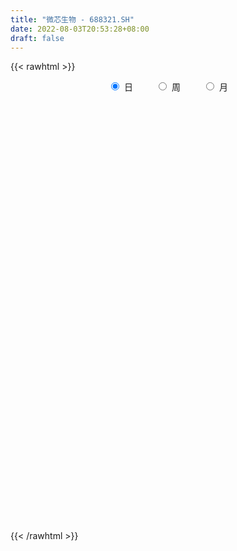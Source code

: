 ```yaml
---
title: "微芯生物 - 688321.SH"
date: 2022-08-03T20:53:28+08:00
draft: false
---
```

{{< rawhtml >}}
    <div style="text-align: center">
        <label style="padding: 1rem;"><input style="margin-right: .5rem" type="radio" name="period" value="D" checked onclick="period_change(this)">日</label>
        <label style="padding: 1rem;"><input style="margin-right: .5rem" type="radio" name="period" value="W" onclick="period_change(this)">周</label>
        <label style="padding: 1rem;"><input style="margin-right: .5rem" type="radio" name="period" value="M" onclick="period_change(this)">月</label>
    </div>
    <div id="chart" style="height: 700px;"></div> 
    <script type="text/javascript">
        const D_v = [48937.89,49703.24,31538.19,44124.85,18784.42,35126.91,24042.54,26499.92,12647.52,13153.28,19257.68,33576.4,24682.8,28883.65,29768.05,19431.91,17416.2,18212.04,17277.86,13416.88,68729.65,87896.8,53959.52,79795.42,95377.01,117783.67,38913.34,66215.72,44837.45,46936.05,44529.61,37737.52,35142.45,75189.32,47824.73,39263.77,34381.59,24329.96,30877.88,19678.57,25408.92,20746.71,46676.56,45336.86,27164.24,36650.03,58307.64,49378.04,38213.57,32304.53,50487.71,32519.54,29333.0,18103.39,27048.58,23025.45,37144.09,40769.42,51865.02,43739.43,30828.81,24966.93,19982.54,26697.05,17510.74,17939.61,27834.41,21286.23,21507.97,23720.52,30908.76,26227.57,27747.07,35239.26,17135.0,18938.33,22638.42,27376.9,31116.25,18102.84,18566.16,16928.57,25388.71,20671.92,14403.06,13965.92,25980.58,25229.7,14902.32,25367.09,10787.82,20049.4,23592.69,16490.25,16543.99,15036.89,12116.61,22779.39,94225.87,42655.96,29349.34,61965.21,27150.41,19718.81,15941.03,23032.55,26032.39,27982.43,22923.88,22233.47,32323.79,23765.07,20018.78,20082.15,17809.24,22101.4,30529.05,66858.25,31857.93,29778.25,26042.19,35697.83,23675.08,27210.37,33188.68,23419.16,18765.26,28681.83,20227.73,20967.39,25415.37,44202.69,24477.81,27625.74,29958.87,44482.11,27341.88,18786.48,24293.88,34011.27,20061.66,15575.26,17304.95,28699.39,26978.54,22146.75,29535.56,28415.89,25569.27,30535.02,19543.28,13906.34,18462.78,10831.0,60507.1,30326.5,37628.64,39814.21,19726.78,16895.96,20883.06,16683.98,28286.36,23548.49,19058.42,17871.05,24148.08,20948.25,23746.0,21576.68,32247.57,18053.08,34193.62,13327.11,19102.76,17552.9,16410.75,11848.3,20058.56,32094.65,28857.02,11877.27,10750.38,20720.96,22327.92,22849.95,25785.51,17880.08,22167.18,19173.48,26732.27,21472.97,16163.91,18676.4,27402.53,16171.85,36056.5,29245.68,16584.01,23091.34,19469.43,17755.19,20549.92,26167.07,26551.79,45334.26,52165.77,36645.05,17936.81,54563.62,34405.16,27782.51,47844.15,64368.44,150708.21,84060.13,63785.47,68997.16,64167.37,40760.97,41802.7,45341.3,38170.8,61561.77,56935.33,51200.87,61903.22,38515.7,75505.87,40600.65,79520.01,64587.42,61189.9,74965.46,53915.69,58767.09,64365.35,107371.14,42396.45,50797.71,27695.51,31298.76,24213.23,22266.54,38687.15,29095.01,31512.64,14501.56,28084.39,24990.95,29988.07,59223.51,33925.37,34251.3,23520.34,26464.45,29755.66,64753.93,38825.33,28200.21,23122.25,22857.6,20325.01,18655.27,21388.83,26853.54,24863.93,23861.36,15286.35,16907.23,28037.45,14523.69,15763.44,21580.03,39989.66,15586.72,25315.59,16177.87,19679.13,16541.66,17648.35,29866.92,20920.09,16794.01,14627.49,16121.24,23894.27,17910.77,14135.6,11681.6,20097.51,23367.2,14252.01,14503.21,21650.44,14092.09,17730.26,11727.23,25646.14,30543.07,21364.96,18067.33,14080.69,20198.19,24131.06,66816.55,40055.75,27323.27,17048.71,19910.11,16727.44,25532.14,15976.73,15260.36,16916.22,20716.01,15927.28,20087.99,12767.97,16847.91,15341.42,31908.64,17829.73,16851.65,26855.14,19990.47,13607.24,17787.78,14819.21,24127.66,19516.64,20471.19,28459.19,19621.07,24427.44,18618.45,18074.34,34096.54,19983.06,18683.81,15736.5,13951.53,18707.13,35427.92,29475.34,16308.6,29107.24,18675.51,21544.92,20302.86,15426.49,11804.44,27640.31,19066.56,16549.58,17747.88,18017.74,10748.01,23133.47,21990.01,22976.62,17963.31,18719.21,17293.79,15483.2,21438.67,15571.3,37526.67,21289.44,21376.59,24684.69,26217.26,28688.29,16665.13,22384.97,23351.61,29482.12,21004.11,13950.67,10407.21,8916.25,11186.17,12071.2,15960.35,13609.14,14846.03,10865.01,15768.11,10707.86,12632.37,16031.99,21814.03,17261.38,23264.54,16840.35,23117.58,26668.15,27498.79,38924.58,33073.92,46717.5,38503.07,67384.25,41552.4,41280.21,44567.84,64022.39,25780.43,21748.32,31304.57,20204.54,19724.7,27232.28,20644.94,12756.41,47530.31,25304.8,31407.78,27547.9,37376.89,23201.99,25466.85,22281.59,16850.53,15058.17,18690.62,26881.4,12326.68,13665.18,19726.32,18966.56,24345.63,27856.88,29439.17,19699.34,22030.2,31138.91,23324.85,22955.96,23262.5,38177.87,25984.24,15085.27,18107.77,22967.24,18259.66,15923.75,21927.57,25352.18,30556.18,16697.76,16475.81,12810.03,16558.79,33162.41,58384.46,50545.37,58111.79,30125.35,58402.29,31015.83,29703.93,25029.6,29767.02,24454.58,22172.5,42129.07,30212.39,22256.16,26309.66,30409.32,20609.81,23730.94,20592.4,25514.99,20072.47,30030.73,61870.6,34520.81,21786.52,28694.22,22017.53,20887.01,20463.93,14646.87,13293.19,15538.69,16547.71,21996.08,17959.38,12397.51,18108.09,12961.96,8863.27,13895.72,16360.75,13700.27,14458.33,27737.45,23152.8]
const D_histogram = [0.0,-0.4671452991,-0.6233469404,-0.77415715,-0.8091714948,-0.5911525309,-0.3994791481,-0.5921112774,-0.6893391119,-0.611611367,-0.3713841178,-0.0633881595,0.1562109352,0.4457447817,0.4017106136,0.338895525,0.2062025981,0.1517075724,-0.0331439185,-0.2114388277,-0.8065650036,-1.3784755243,-1.6984960788,-1.8336078936,-1.844751428,-1.6674679998,-1.4739398676,-1.3063716524,-1.1347160855,-0.8514008953,-0.5575978466,-0.2904972734,-0.0496439862,0.2783933803,0.4466868583,0.5203318893,0.5978914717,0.674390632,0.6483131828,0.6324987547,0.5714502843,0.4973495128,0.6233116141,0.7185884733,0.7758746823,0.8390392132,0.9797985362,0.9911021439,0.904374055,0.8442024459,0.8363676491,0.744331043,0.6313645526,0.5052952624,0.4600716211,0.4170647902,0.4252527517,0.4654065071,0.4349999217,0.3322520434,0.2047454042,0.110057564,0.0680943562,0.0025102558,-0.0597685944,-0.1255092657,-0.2401033982,-0.2543190313,-0.1813201552,-0.1253552709,-0.1133475032,-0.1515985119,-0.2164473367,-0.0981541197,-0.027401708,0.0360717858,0.0386047336,0.0997234074,0.1552024727,0.1407052113,0.1044854245,0.0939633589,0.1062673161,0.0681733199,0.0481956801,0.0220033122,-0.0112286661,-0.0573160944,-0.0904073331,-0.1612753058,-0.1764335649,-0.1178248844,-0.0202515688,0.0628518663,0.1036682404,0.1449600867,0.149593431,0.1829965796,-0.1429839136,-0.3302748711,-0.4219815798,-0.3261169965,-0.2529000785,-0.1709747776,-0.1685446376,-0.176754994,-0.2195192954,-0.2167433953,-0.1882661777,-0.1919686695,-0.2790268173,-0.3186808425,-0.3315614042,-0.2885775401,-0.259399566,-0.1753573494,-0.1005001971,0.0906256573,0.158053216,0.1568177129,0.2105320828,0.1569079971,0.0997246421,0.045633466,0.0913002678,0.1547717583,0.1848795414,0.2495118189,0.2877923739,0.3119989259,0.3075351634,0.3854663751,0.3849947006,0.4028137612,0.4110996026,0.2410075311,0.2036041983,0.1640722628,0.0623632254,-0.114609079,-0.2309373409,-0.2566819013,-0.2294593398,-0.0697483476,0.0875711093,0.2062271115,0.3041702585,0.2926822993,0.2776341956,0.1801004677,0.1255516485,0.1228545012,0.0746608061,0.0730591191,0.2626747128,0.3688735973,0.4278678254,0.3632244112,0.2478988829,0.2032901796,0.1078776855,0.0708938347,0.1214486999,0.1448102576,0.1214931014,0.0564623388,0.0751421255,0.0806837327,0.0775161889,0.100149946,0.1700877063,0.209461238,0.1065208885,0.0631242195,0.0055725906,-0.0444451331,-0.0653194342,-0.0858293601,-0.0761221674,-0.1531099847,-0.2589919283,-0.3085584489,-0.3188877507,-0.2854866892,-0.22769107,-0.1507344363,-0.140125356,-0.1075207446,-0.0447249406,-0.0478824143,-0.0321148671,-0.0722473949,-0.0896271595,-0.0846106355,-0.1077463395,-0.0998438558,-0.0197052734,0.047946574,0.0671020314,0.1134160417,0.1204593144,0.1303244503,0.1111497911,0.1332376359,0.135692274,0.1687992636,0.1673059949,0.0697944198,0.0242667481,0.0902341035,0.1203123401,0.1068997062,0.1368867338,0.1526249148,0.3426923588,0.4449337143,0.4289559036,0.4657376668,0.3692252182,0.2278458815,0.14309443,0.0117990638,-0.0435340966,0.0085419815,0.0951964044,0.1362230135,0.097688406,0.0621378964,0.1412224883,0.1287845384,0.2424972195,0.3209131134,0.4093777932,0.4781486855,0.4277727499,0.4058537853,0.2947814292,-0.0386893313,-0.2138262898,-0.4198150503,-0.497454384,-0.4843375892,-0.477099799,-0.4498645061,-0.3773123676,-0.3775790423,-0.400914574,-0.376583562,-0.2774827041,-0.2279775829,-0.221844468,-0.3524783478,-0.4348247425,-0.4343726183,-0.40849926,-0.4034937047,-0.3617708386,-0.1688470487,-0.0880785773,-0.0548367359,-0.0791665157,-0.0500568527,-0.0022659784,0.005594204,0.016719757,0.0567122489,0.0404582875,0.0152370513,-0.0041064622,-0.0276770277,-0.0940798192,-0.1230068687,-0.1368589141,-0.1255460999,-0.2161918323,-0.2653049301,-0.3292410919,-0.3217848201,-0.2558369022,-0.1899249101,-0.1104651813,0.0284555594,0.1149732134,0.1536373561,0.159930836,0.1675767647,0.2218745231,0.244624772,0.2050081933,0.1770504077,0.1734166035,0.1995019007,0.2111217601,0.2138609952,0.2065739394,0.1622812959,0.1024898783,0.0314176626,0.0622281224,0.1270599315,0.1552824632,0.1631928536,0.1326964733,0.1438795421,0.1030529434,0.2204332969,0.1846210132,0.0989194674,0.0187624664,-0.0639709486,-0.1266056156,-0.2343357616,-0.2786337196,-0.2885126728,-0.2788338938,-0.2848483381,-0.2422985792,-0.2405492533,-0.2217966324,-0.2279639147,-0.2087025063,-0.1268118557,-0.0530662341,0.000342143,0.0573482931,0.1102995096,0.1149241523,0.1104522736,0.1232359108,0.0980207042,0.0571069153,0.0466587676,0.0761689105,0.0556132475,0.0020754088,-0.0310426087,-0.0246661353,0.0329900924,0.0673593665,0.0628414271,0.0314906387,0.0097821159,0.0092727655,-0.0245306824,-0.074821576,-0.0943490176,-0.1444099534,-0.1583247909,-0.1855079063,-0.1840598123,-0.1477300403,-0.1147174039,-0.0941874695,-0.0638358692,-0.0147339392,0.0308163788,0.0538136097,0.0658140339,0.0969462061,0.1043934655,0.0880708526,0.0913280332,0.1000967807,0.0822761333,0.0651290246,0.0670234604,0.0595408688,0.0962152601,0.1137522018,0.0823776894,0.0198888436,0.0030317082,0.0079942942,-0.0042777874,-0.1268928842,-0.2723849931,-0.4482189249,-0.5243414083,-0.525761198,-0.4612170967,-0.3691475874,-0.2848705885,-0.2443461611,-0.2213252615,-0.1812596339,-0.1117762275,-0.0776579562,-0.0105196835,0.0629703608,0.0745424469,0.1211956977,0.1156394894,0.1284412346,0.1792271526,0.1805506074,0.1931488942,0.1676791908,0.1186640211,-0.0168384837,-0.168137276,-0.290389845,-0.3261013078,-0.246881103,-0.209618676,-0.290113072,-0.3036026637,-0.1613767352,-0.0607418075,0.0195366831,0.0866323541,0.1449414536,0.1522366321,0.1727765877,0.1293099749,0.1051450506,0.203871551,0.2437959105,0.2984606804,0.3371205785,0.3291305895,0.2896555183,0.2401516688,0.2585236548,0.2132256133,0.1847922369,0.1067336942,0.1290550764,0.1222073019,0.0792883557,-0.0301188522,-0.1134925269,-0.2531390024,-0.3678282409,-0.358554127,-0.365063098,-0.276906722,-0.2418961453,-0.2319076586,-0.1865434505,-0.1375519146,-0.0559945401,0.0252341291,0.0719468154,0.0861165186,0.0846934238,0.096352992,0.0930455156,0.1186088978,0.1466176805,0.0869265553,0.0524171842,0.0494207039,0.0394169147,0.0318374225,0.0892816855,0.1880958241,0.3085074438,0.4099135536,0.4382740355,0.4879265679,0.4495685684,0.4470163104,0.4200726327,0.3687232376,0.3147772398,0.2696105354,0.2840302227,0.268662046,0.2348167034,0.1663785528,0.1681732837,0.1713915822,0.1564356782,0.1292396476,0.0872065439,0.0538329498,0.0460208936,0.1138853716,0.0913482052,0.071196348,0.0100376678,-0.0296059454,-0.063829496,-0.143770452,-0.2089190981,-0.2200615376,-0.251151454,-0.2472313115,-0.2025024299,-0.1391840524,-0.1061449391,-0.1063378541,-0.1156203025,-0.1151717085,-0.0822196599,-0.041284084,-0.0446214748,-0.0486282319,-0.1210185605,-0.1441313646]
const D_fast = [0.0,-0.5839316239,-0.8959700002,-1.2403194974,-1.4776267159,-1.4073958847,-1.3155922889,-1.6562522376,-1.92581485,-2.0009899469,-1.8536087271,-1.5614598087,-1.3028079803,-0.9018379383,-0.845444453,-0.8235356603,-0.9046779377,-0.9212460703,-1.1143835409,-1.3455381569,-2.1423055837,-3.0588349855,-3.8034795597,-4.3969933479,-4.8693247393,-5.108908311,-5.2838651457,-5.4428898436,-5.5549132981,-5.4844483318,-5.3300447447,-5.1355684899,-4.9071261992,-4.5094904877,-4.2295252951,-4.0257972918,-3.7987648414,-3.5536680232,-3.4176671767,-3.275356916,-3.1935428153,-3.1433062086,-2.8615162039,-2.5865922263,-2.3353373467,-2.0624130126,-1.6767040555,-1.4176249119,-1.2782594869,-1.1273804846,-0.9261233691,-0.8320772145,-0.7872025667,-0.7869480413,-0.7171537774,-0.6558944108,-0.5413932613,-0.3848878791,-0.3065444841,-0.3262293515,-0.4025496396,-0.4697230888,-0.4946627076,-0.5596192441,-0.6368402429,-0.7339582306,-0.9085782127,-0.9863736036,-0.9587047662,-0.9340786998,-0.9504078078,-1.0265584445,-1.1455191035,-1.0517644163,-0.9878624316,-0.9153709914,-0.9031868603,-0.8171373346,-0.7228576512,-0.7021786097,-0.7122770404,-0.6993082662,-0.66043748,-0.6814881463,-0.6894168661,-0.7101084059,-0.7461475507,-0.8065640026,-0.8622570746,-0.9734438737,-1.0327105241,-1.0035580646,-0.9110476413,-0.8122312396,-0.7454978054,-0.6679659375,-0.6259342354,-0.5467819419,-0.9085084135,-1.1783680888,-1.3755701924,-1.3612348582,-1.3512429599,-1.3120613533,-1.3517673727,-1.4041664776,-1.5018106028,-1.5532205516,-1.5718098784,-1.6235045375,-1.7803193897,-1.8996436256,-1.9954145383,-2.0245750592,-2.0602469766,-2.0200440974,-1.9703119943,-1.7565297255,-1.6495888629,-1.6116199378,-1.5052725471,-1.5196696336,-1.5519218281,-1.5946046377,-1.526112769,-1.4239483389,-1.3476206704,-1.2206104382,-1.1103817897,-1.0081755062,-0.9357554778,-0.7614576723,-0.6656806718,-0.5471581708,-0.4360974288,-0.5459376175,-0.5324399007,-0.5309537705,-0.6170720015,-0.8226965757,-0.9967591729,-1.0866742085,-1.116816482,-0.9745425767,-0.7953303424,-0.6251175624,-0.4511318508,-0.3894492351,-0.33508879,-0.3875974009,-0.410758308,-0.38274183,-0.4122703236,-0.3956072308,-0.1403229588,0.058094325,0.2240555094,0.250218198,0.1968673905,0.203081232,0.1346381593,0.1153777672,0.1962948074,0.2558589294,0.2629150486,0.2119998708,0.2494651887,0.2751777292,0.2913892326,0.3390604762,0.4515201631,0.5432590042,0.4669488768,0.4393332628,0.3831747815,0.3220457745,0.2848416149,0.2428743489,0.2335509998,0.1182856864,-0.0523442394,-0.1790503722,-0.2691016116,-0.3070722224,-0.3061993708,-0.2669263461,-0.2913486048,-0.2856241796,-0.2340096107,-0.249137688,-0.2413988575,-0.2995932341,-0.3393797886,-0.3555159234,-0.4055882123,-0.4226466926,-0.3474344285,-0.2677959376,-0.2318649724,-0.1571969516,-0.1200388504,-0.0775926018,-0.0689798134,-0.0135825596,0.0227951471,0.0981019526,0.1384351826,0.0583722125,0.0189112278,0.107437109,0.1675934307,0.1809057233,0.2451144344,0.2990088442,0.5747493778,0.7882241619,0.8794853271,1.0327015069,1.0284953629,0.9440774966,0.8950996526,0.7667540524,0.7005373678,0.7547489412,0.8652024653,0.9402848278,0.9261723217,0.9061562863,1.0205465002,1.040304685,1.2146416709,1.3732858431,1.5640949713,1.752403035,1.8089702868,1.8885147685,1.8511377697,1.5079946764,1.2794011454,0.9684586223,0.7664556926,0.6584880902,0.5464509306,0.4612200969,0.4394441435,0.3447827083,0.221218533,0.1514036546,0.1811338364,0.1736445619,0.1243165598,-0.0944369069,-0.2854894873,-0.3936305177,-0.4698819743,-0.5657498452,-0.6144696888,-0.463757661,-0.405008834,-0.3854761765,-0.4295975853,-0.4130021354,-0.3657777557,-0.3565190223,-0.34121353,-0.2870429759,-0.2931823654,-0.3145943388,-0.3349644679,-0.3654542902,-0.4553770366,-0.5150558033,-0.5631225772,-0.583196288,-0.7278899784,-0.8433293087,-0.9895757435,-1.0625656768,-1.0605769843,-1.0421462198,-0.9903027864,-0.8442681558,-0.7290071984,-0.6519337167,-0.6056575277,-0.5561174079,-0.4463510187,-0.3624445768,-0.3508091072,-0.3345042908,-0.2947839442,-0.2188231718,-0.1544228724,-0.0982183885,-0.0538619594,-0.057584279,-0.091753227,-0.154971027,-0.1086035367,-0.0120067447,0.0550364028,0.1037450067,0.1064227447,0.153575699,0.1385123361,0.3110010138,0.3213439834,0.2603723045,0.1849059201,0.086179768,-0.008106303,-0.1744203893,-0.2883767773,-0.3703838986,-0.4304135931,-0.5076401219,-0.5256650078,-0.5840529952,-0.6207495324,-0.6839077934,-0.7168220116,-0.6666343249,-0.6061552618,-0.552661349,-0.4813181255,-0.4007920317,-0.367436351,-0.3442951612,-0.3007025463,-0.3014125768,-0.3280496369,-0.3268330927,-0.2782807222,-0.2849330733,-0.3379520598,-0.3788307295,-0.37862079,-0.3127170392,-0.2615079234,-0.250315506,-0.2737936347,-0.2930566286,-0.2912477876,-0.3311839061,-0.4001801937,-0.4432948897,-0.5294583138,-0.5829543491,-0.6565144411,-0.7010813002,-0.7016840382,-0.6973507527,-0.7003676857,-0.6859750528,-0.6405566076,-0.5873021949,-0.5508515616,-0.5223976288,-0.4670289051,-0.4334832794,-0.4277881791,-0.4016989902,-0.3679060475,-0.3651576616,-0.3660225141,-0.3473722132,-0.3399695876,-0.2792413813,-0.2332663892,-0.2440464792,-0.3015631141,-0.3176623224,-0.3107011629,-0.3240426914,-0.4783810092,-0.6919693663,-0.9798580294,-1.1870658649,-1.319925954,-1.3706861269,-1.3709035145,-1.3578441628,-1.3784062756,-1.4107166914,-1.4159659722,-1.3744266228,-1.3597228404,-1.2952144886,-1.2059818541,-1.1757741563,-1.0988219811,-1.075468317,-1.0305562631,-0.934963557,-0.8885024503,-0.82761694,-0.8111668457,-0.8305160101,-0.9702281359,-1.1635612471,-1.3584112774,-1.4756480671,-1.4581481381,-1.4732903801,-1.6263130441,-1.7157033017,-1.613821557,-1.5283720812,-1.4432094198,-1.3544556603,-1.2599111973,-1.2145568608,-1.1508227584,-1.1619618774,-1.159840539,-1.0101461509,-0.9092728138,-0.7799928738,-0.657052831,-0.5827601726,-0.5498213643,-0.5392872966,-0.4562843969,-0.448276035,-0.4305113522,-0.4818864714,-0.4273013201,-0.4035972691,-0.4266941264,-0.5436310473,-0.6553778538,-0.8583090799,-1.0649553786,-1.1453197964,-1.243094542,-1.2241648465,-1.2496283061,-1.297616734,-1.2988883885,-1.2842848313,-1.2167260919,-1.1291888904,-1.0644895002,-1.0287906674,-1.0090404062,-0.9732925901,-0.9533386875,-0.8981230808,-0.8334598781,-0.8714193645,-0.8928244394,-0.8834657439,-0.8836153044,-0.8832354409,-0.8034707565,-0.6576326619,-0.4600941813,-0.256209683,-0.1182806923,0.0533534821,0.1273876247,0.2365894443,0.3146639248,0.3554953391,0.3802436513,0.4024795807,0.4879068237,0.5397041585,0.5645629917,0.5377194793,0.5815575311,0.6276237252,0.6517767408,0.656890622,0.6366591544,0.6167437976,0.6204369649,0.7167727858,0.7170726707,0.7147199005,0.6560706372,0.6090255377,0.5588446131,0.4429610441,0.3255826235,0.2594247996,0.1655470197,0.1076593343,0.1017626084,0.1302849728,0.1367878513,0.1100104729,0.0718229488,0.0434786156,0.0558757493,0.0864903042,0.0719975447,0.0558337296,-0.0468112391,-0.1059568843]
const D_slow = [0.0,-0.1167863248,-0.2726230599,-0.4661623474,-0.6684552211,-0.8162433538,-0.9161131408,-1.0641409602,-1.2364757381,-1.3893785799,-1.4822246093,-1.4980716492,-1.4590189154,-1.34758272,-1.2471550666,-1.1624311853,-1.1108805358,-1.0729536427,-1.0812396223,-1.1340993293,-1.3357405802,-1.6803594612,-2.1049834809,-2.5633854543,-3.0245733113,-3.4414403113,-3.8099252782,-4.1365181912,-4.4201972126,-4.6330474365,-4.7724468981,-4.8450712165,-4.857482213,-4.7878838679,-4.6762121534,-4.546129181,-4.3966563131,-4.2280586551,-4.0659803594,-3.9078556708,-3.7649930997,-3.6406557215,-3.484827818,-3.3051806996,-3.111212029,-2.9014522257,-2.6565025917,-2.4087270557,-2.182633542,-1.9715829305,-1.7624910182,-1.5764082575,-1.4185671193,-1.2922433037,-1.1772253985,-1.0729592009,-0.966646013,-0.8502943862,-0.7415444058,-0.6584813949,-0.6072950439,-0.5797806529,-0.5627570638,-0.5621294999,-0.5770716485,-0.6084489649,-0.6684748145,-0.7320545723,-0.7773846111,-0.8087234288,-0.8370603046,-0.8749599326,-0.9290717668,-0.9536102967,-0.9604607237,-0.9514427772,-0.9417915938,-0.916860742,-0.8780601238,-0.842883821,-0.8167624649,-0.7932716251,-0.7667047961,-0.7496614661,-0.7376125461,-0.7321117181,-0.7349188846,-0.7492479082,-0.7718497415,-0.8121685679,-0.8562769592,-0.8857331803,-0.8907960725,-0.8750831059,-0.8491660458,-0.8129260241,-0.7755276664,-0.7297785215,-0.7655244999,-0.8480932177,-0.9535886126,-1.0351178617,-1.0983428814,-1.1410865758,-1.1832227351,-1.2274114836,-1.2822913075,-1.3364771563,-1.3835437007,-1.4315358681,-1.5012925724,-1.580962783,-1.6638531341,-1.7359975191,-1.8008474106,-1.844686748,-1.8698117972,-1.8471553829,-1.8076420789,-1.7684376507,-1.71580463,-1.6765776307,-1.6516464702,-1.6402381037,-1.6174130367,-1.5787200972,-1.5325002118,-1.4701222571,-1.3981741636,-1.3201744321,-1.2432906413,-1.1469240475,-1.0506753723,-0.949971932,-0.8471970314,-0.7869451486,-0.736044099,-0.6950260333,-0.6794352269,-0.7080874967,-0.7658218319,-0.8299923073,-0.8873571422,-0.9047942291,-0.8829014518,-0.8313446739,-0.7553021093,-0.6821315344,-0.6127229856,-0.5676978686,-0.5363099565,-0.5055963312,-0.4869311297,-0.4686663499,-0.4029976717,-0.3107792724,-0.203812316,-0.1130062132,-0.0510314925,-0.0002089476,0.0267604738,0.0444839325,0.0748461075,0.1110486719,0.1414219472,0.1555375319,0.1743230633,0.1944939965,0.2138730437,0.2389105302,0.2814324568,0.3337977663,0.3604279884,0.3762090433,0.3776021909,0.3664909076,0.3501610491,0.3287037091,0.3096731672,0.271395671,0.206647689,0.1295080767,0.0497861391,-0.0215855332,-0.0785083007,-0.1161919098,-0.1512232488,-0.178103435,-0.1892846701,-0.2012552737,-0.2092839904,-0.2273458392,-0.2497526291,-0.2709052879,-0.2978418728,-0.3228028368,-0.3277291551,-0.3157425116,-0.2989670038,-0.2706129933,-0.2404981648,-0.2079170522,-0.1801296044,-0.1468201954,-0.1128971269,-0.070697311,-0.0288708123,-0.0114222073,-0.0053555203,0.0172030056,0.0472810906,0.0740060171,0.1082277006,0.1463839293,0.232057019,0.3432904476,0.4505294235,0.5669638402,0.6592701447,0.7162316151,0.7520052226,0.7549549886,0.7440714644,0.7462069598,0.7700060609,0.8040618142,0.8284839157,0.8440183898,0.8793240119,0.9115201465,0.9721444514,1.0523727297,1.1547171781,1.2742543494,1.3811975369,1.4826609832,1.5563563405,1.5466840077,1.4932274352,1.3882736726,1.2639100766,1.1428256793,1.0235507296,0.911084603,0.8167565111,0.7223617506,0.6221331071,0.5279872166,0.4586165405,0.4016221448,0.3461610278,0.2580414409,0.1493352552,0.0407421007,-0.0613827143,-0.1622561405,-0.2526988502,-0.2949106123,-0.3169302567,-0.3306394406,-0.3504310696,-0.3629452827,-0.3635117773,-0.3621132263,-0.357933287,-0.3437552248,-0.3336406529,-0.3298313901,-0.3308580057,-0.3377772626,-0.3612972174,-0.3920489346,-0.4262636631,-0.4576501881,-0.5116981461,-0.5780243786,-0.6603346516,-0.7407808566,-0.8047400822,-0.8522213097,-0.879837605,-0.8727237152,-0.8439804118,-0.8055710728,-0.7655883638,-0.7236941726,-0.6682255418,-0.6070693488,-0.5558173005,-0.5115546986,-0.4682005477,-0.4183250725,-0.3655446325,-0.3120793837,-0.2604358988,-0.2198655749,-0.1942431053,-0.1863886896,-0.1708316591,-0.1390666762,-0.1002460604,-0.059447847,-0.0262737286,0.0096961569,0.0354593927,0.090567717,0.1367229702,0.1614528371,0.1661434537,0.1501507165,0.1184993126,0.0599153722,-0.0097430577,-0.0818712259,-0.1515796993,-0.2227917838,-0.2833664286,-0.3435037419,-0.3989529,-0.4559438787,-0.5081195053,-0.5398224692,-0.5530890277,-0.553003492,-0.5386664187,-0.5110915413,-0.4823605032,-0.4547474348,-0.4239384571,-0.3994332811,-0.3851565522,-0.3734918603,-0.3544496327,-0.3405463208,-0.3400274686,-0.3477881208,-0.3539546546,-0.3457071315,-0.3288672899,-0.3131569331,-0.3052842735,-0.3028387445,-0.3005205531,-0.3066532237,-0.3253586177,-0.3489458721,-0.3850483605,-0.4246295582,-0.4710065348,-0.5170214878,-0.5539539979,-0.5826333489,-0.6061802162,-0.6221391836,-0.6258226684,-0.6181185737,-0.6046651713,-0.5882116628,-0.5639751112,-0.5378767449,-0.5158590317,-0.4930270234,-0.4680028282,-0.4474337949,-0.4311515387,-0.4143956736,-0.3995104564,-0.3754566414,-0.347018591,-0.3264241686,-0.3214519577,-0.3206940307,-0.3186954571,-0.319764904,-0.351488125,-0.4195843733,-0.5316391045,-0.6627244566,-0.7941647561,-0.9094690302,-1.0017559271,-1.0729735742,-1.1340601145,-1.1893914299,-1.2347063384,-1.2626503952,-1.2820648843,-1.2846948051,-1.2689522149,-1.2503166032,-1.2200176788,-1.1911078064,-1.1589974978,-1.1141907096,-1.0690530578,-1.0207658342,-0.9788460365,-0.9491800312,-0.9533896522,-0.9954239712,-1.0680214324,-1.1495467593,-1.2112670351,-1.2636717041,-1.3361999721,-1.412100638,-1.4524448218,-1.4676302737,-1.4627461029,-1.4410880144,-1.404852651,-1.3667934929,-1.323599346,-1.2912718523,-1.2649855896,-1.2140177019,-1.1530687243,-1.0784535542,-0.9941734095,-0.9118907622,-0.8394768826,-0.7794389654,-0.7148080517,-0.6615016483,-0.6153035891,-0.5886201656,-0.5563563965,-0.525804571,-0.5059824821,-0.5135121951,-0.5418853269,-0.6051700775,-0.6971271377,-0.7867656695,-0.878031444,-0.9472581245,-1.0077321608,-1.0657090754,-1.1123449381,-1.1467329167,-1.1607315518,-1.1544230195,-1.1364363156,-1.114907186,-1.09373383,-1.069645582,-1.0463842031,-1.0167319787,-0.9800775586,-0.9583459197,-0.9452416237,-0.9328864477,-0.923032219,-0.9150728634,-0.892752442,-0.845728486,-0.7686016251,-0.6661232367,-0.5565547278,-0.4345730858,-0.3221809437,-0.2104268661,-0.1054087079,-0.0132278985,0.0654664114,0.1328690453,0.203876601,0.2710421125,0.3297462883,0.3713409265,0.4133842474,0.456232143,0.4953410625,0.5276509744,0.5494526104,0.5629108479,0.5744160713,0.6028874142,0.6257244655,0.6435235525,0.6460329694,0.6386314831,0.6226741091,0.5867314961,0.5345017216,0.4794863372,0.4166984737,0.3548906458,0.3042650383,0.2694690252,0.2429327904,0.2163483269,0.1874432513,0.1586503242,0.1380954092,0.1277743882,0.1166190195,0.1044619615,0.0742073214,0.0381744802]
const D_data = [['2020-07-15', 75.14, 70.07, 70.0, 76.04],['2020-07-16', 70.8, 62.75, 62.6, 70.8],['2020-07-17', 63.0, 64.49, 62.55, 65.22],['2020-07-20', 64.53, 63.11, 58.99, 65.0],['2020-07-21', 62.03, 63.34, 62.03, 64.29],['2020-07-22', 63.36, 66.34, 62.93, 67.54],['2020-07-23', 65.75, 66.6, 65.0, 67.84],['2020-07-24', 65.4, 61.24, 61.0, 66.47],['2020-07-27', 60.82, 60.97, 60.63, 62.39],['2020-07-28', 61.79, 62.4, 60.69, 62.71],['2020-07-29', 62.5, 64.7, 61.58, 64.9],['2020-07-30', 64.7, 66.65, 63.64, 68.84],['2020-07-31', 66.0, 66.8, 64.34, 67.44],['2020-08-03', 67.35, 69.1, 66.48, 69.6],['2020-08-04', 68.6, 65.74, 65.7, 69.54],['2020-08-05', 65.75, 65.34, 64.0, 66.89],['2020-08-06', 65.4, 63.99, 63.8, 65.87],['2020-08-07', 63.51, 64.45, 63.26, 65.35],['2020-08-10', 64.02, 62.06, 61.58, 64.2],['2020-08-11', 61.66, 60.9, 60.62, 62.96],['2020-08-12', 59.0, 52.99, 52.37, 59.21],['2020-08-13', 52.79, 49.02, 48.86, 52.79],['2020-08-14', 47.96, 48.25, 47.8, 49.4],['2020-08-17', 48.56, 47.58, 46.89, 48.76],['2020-08-18', 47.66, 46.86, 46.2, 47.74],['2020-08-19', 46.37, 47.8, 46.31, 48.63],['2020-08-20', 47.07, 47.23, 46.52, 47.58],['2020-08-21', 47.5, 46.2, 46.2, 47.83],['2020-08-24', 46.38, 45.58, 44.53, 46.5],['2020-08-25', 45.89, 46.77, 45.71, 46.98],['2020-08-26', 46.9, 47.23, 45.98, 47.3],['2020-08-27', 47.23, 47.39, 46.51, 47.65],['2020-08-28', 47.36, 47.61, 46.6, 47.67],['2020-08-31', 47.93, 49.65, 47.53, 50.72],['2020-09-01', 49.73, 48.61, 48.56, 49.74],['2020-09-02', 48.81, 47.81, 47.62, 48.97],['2020-09-03', 47.8, 48.08, 47.65, 49.16],['2020-09-04', 47.52, 48.38, 47.28, 48.45],['2020-09-07', 48.38, 47.17, 46.91, 48.88],['2020-09-08', 47.25, 47.13, 46.51, 47.4],['2020-09-09', 46.87, 46.29, 45.6, 46.97],['2020-09-10', 46.6, 45.66, 45.62, 47.2],['2020-09-11', 46.0, 48.25, 45.89, 48.33],['2020-09-14', 49.16, 48.52, 48.01, 49.45],['2020-09-15', 48.98, 48.6, 48.0, 49.02],['2020-09-16', 48.59, 49.22, 48.27, 49.75],['2020-09-17', 49.0, 51.08, 48.8, 51.6],['2020-09-18', 51.02, 50.3, 49.56, 51.02],['2020-09-21', 50.4, 49.3, 48.91, 50.6],['2020-09-22', 48.9, 49.64, 48.82, 50.45],['2020-09-23', 49.7, 50.52, 49.25, 51.16],['2020-09-24', 50.18, 49.59, 49.52, 50.7],['2020-09-25', 49.68, 49.11, 48.8, 50.39],['2020-09-28', 49.28, 48.56, 48.21, 49.59],['2020-09-29', 48.65, 49.32, 48.28, 50.0],['2020-09-30', 49.74, 49.3, 49.03, 49.99],['2020-10-09', 49.8, 50.04, 49.51, 50.5],['2020-10-12', 50.65, 50.8, 50.0, 50.96],['2020-10-13', 50.88, 50.19, 50.06, 51.36],['2020-10-14', 50.39, 49.13, 48.89, 50.47],['2020-10-15', 48.9, 48.32, 48.31, 49.21],['2020-10-16', 48.32, 48.17, 47.53, 48.82],['2020-10-19', 48.05, 48.45, 48.05, 48.89],['2020-10-20', 48.3, 47.81, 46.83, 48.43],['2020-10-21', 47.98, 47.4, 47.39, 48.26],['2020-10-22', 47.39, 46.85, 46.39, 47.39],['2020-10-23', 46.8, 45.51, 45.31, 47.21],['2020-10-26', 45.28, 46.12, 44.55, 46.28],['2020-10-27', 45.95, 47.09, 45.75, 47.3],['2020-10-28', 47.9, 46.99, 46.29, 47.92],['2020-10-29', 46.34, 46.41, 46.1, 47.4],['2020-10-30', 46.54, 45.48, 45.4, 47.16],['2020-11-02', 45.26, 44.59, 44.2, 45.89],['2020-11-03', 44.6, 46.77, 44.6, 47.09],['2020-11-04', 46.91, 46.5, 46.03, 47.49],['2020-11-05', 47.0, 46.64, 46.37, 47.2],['2020-11-06', 46.88, 45.95, 45.58, 46.88],['2020-11-09', 45.95, 46.78, 45.88, 47.08],['2020-11-10', 46.98, 47.0, 46.75, 47.77],['2020-11-11', 47.1, 46.23, 46.12, 47.1],['2020-11-12', 46.49, 45.8, 45.64, 46.5],['2020-11-13', 45.4, 45.96, 45.28, 46.2],['2020-11-16', 47.2, 46.22, 45.97, 47.28],['2020-11-17', 46.7, 45.48, 45.23, 46.7],['2020-11-18', 45.28, 45.49, 45.26, 45.75],['2020-11-19', 45.49, 45.21, 45.0, 45.64],['2020-11-20', 45.2, 44.86, 44.36, 45.48],['2020-11-23', 44.84, 44.35, 43.99, 45.04],['2020-11-24', 44.39, 44.13, 44.01, 44.5],['2020-11-25', 44.26, 43.16, 43.13, 44.26],['2020-11-26', 43.16, 43.37, 43.08, 43.48],['2020-11-27', 43.5, 44.17, 43.21, 44.29],['2020-11-30', 44.35, 44.9, 44.2, 45.25],['2020-12-01', 44.9, 45.1, 44.8, 45.32],['2020-12-02', 45.26, 44.85, 44.48, 45.26],['2020-12-03', 44.81, 45.06, 44.62, 45.34],['2020-12-04', 44.89, 44.73, 44.66, 45.07],['2020-12-07', 44.72, 45.22, 44.01, 45.38],['2020-12-08', 44.5, 39.83, 39.81, 44.5],['2020-12-09', 39.56, 39.87, 38.71, 40.46],['2020-12-10', 39.8, 39.88, 39.07, 40.33],['2020-12-11', 39.7, 41.8, 39.7, 42.16],['2020-12-14', 41.95, 41.59, 40.9, 42.0],['2020-12-15', 41.77, 41.79, 41.13, 41.99],['2020-12-16', 41.67, 40.72, 40.41, 41.94],['2020-12-17', 40.83, 40.26, 39.7, 41.4],['2020-12-18', 40.16, 39.35, 39.18, 40.16],['2020-12-21', 40.0, 39.45, 39.02, 40.13],['2020-12-22', 39.4, 39.5, 39.1, 40.35],['2020-12-23', 39.6, 38.81, 38.52, 39.66],['2020-12-24', 38.9, 37.12, 36.63, 38.9],['2020-12-25', 36.9, 36.91, 36.55, 37.34],['2020-12-28', 37.01, 36.61, 36.3, 37.16],['2020-12-29', 36.3, 36.9, 36.3, 37.39],['2020-12-30', 36.76, 36.45, 36.36, 37.15],['2020-12-31', 36.6, 37.01, 36.4, 37.2],['2021-01-04', 37.1, 36.95, 36.1, 37.1],['2021-01-05', 37.32, 38.86, 37.02, 40.14],['2021-01-06', 39.18, 37.85, 37.7, 39.18],['2021-01-07', 38.0, 37.04, 36.5, 38.35],['2021-01-08', 36.71, 37.77, 36.71, 38.22],['2021-01-11', 38.2, 36.33, 36.0, 38.28],['2021-01-12', 36.0, 35.85, 35.68, 36.65],['2021-01-13', 36.11, 35.41, 34.9, 36.14],['2021-01-14', 35.31, 36.46, 35.31, 36.94],['2021-01-15', 36.97, 36.85, 36.3, 37.33],['2021-01-18', 36.5, 36.6, 36.32, 37.0],['2021-01-19', 36.78, 37.25, 36.47, 37.8],['2021-01-20', 37.28, 37.21, 36.61, 37.78],['2021-01-21', 37.55, 37.25, 36.66, 37.55],['2021-01-22', 37.11, 37.01, 36.21, 37.45],['2021-01-25', 37.2, 38.35, 36.46, 38.69],['2021-01-26', 38.46, 37.73, 37.5, 38.46],['2021-01-27', 37.73, 38.18, 37.26, 38.68],['2021-01-28', 38.19, 38.33, 38.01, 38.91],['2021-01-29', 38.03, 35.8, 35.62, 38.33],['2021-02-01', 35.95, 36.97, 35.71, 37.28],['2021-02-02', 37.15, 36.78, 36.4, 37.28],['2021-02-03', 36.82, 35.61, 35.51, 36.85],['2021-02-04', 35.36, 33.79, 33.68, 35.52],['2021-02-05', 33.64, 33.51, 33.44, 34.4],['2021-02-08', 33.62, 33.95, 33.55, 34.14],['2021-02-09', 33.88, 34.3, 33.69, 34.49],['2021-02-10', 34.46, 36.22, 34.0, 36.54],['2021-02-18', 36.6, 36.93, 36.0, 37.58],['2021-02-19', 36.98, 37.19, 36.73, 37.47],['2021-02-22', 37.31, 37.61, 36.81, 37.88],['2021-02-23', 37.42, 36.61, 36.22, 37.69],['2021-02-24', 36.65, 36.63, 36.36, 37.34],['2021-02-25', 36.61, 35.39, 35.3, 36.84],['2021-02-26', 35.1, 35.56, 35.05, 36.04],['2021-03-01', 35.4, 36.08, 35.4, 36.3],['2021-03-02', 36.05, 35.38, 35.0, 36.4],['2021-03-03', 35.3, 35.82, 35.1, 35.84],['2021-03-04', 35.65, 38.8, 35.65, 39.1],['2021-03-05', 38.68, 38.76, 38.2, 39.05],['2021-03-08', 38.7, 38.9, 38.4, 39.44],['2021-03-09', 38.5, 37.63, 37.2, 39.15],['2021-03-10', 37.98, 36.74, 36.65, 37.98],['2021-03-11', 36.9, 37.37, 36.5, 37.77],['2021-03-12', 37.37, 36.48, 36.15, 37.48],['2021-03-15', 36.1, 36.93, 36.1, 37.43],['2021-03-16', 36.7, 38.15, 36.7, 38.17],['2021-03-17', 38.54, 38.13, 37.9, 39.62],['2021-03-18', 38.5, 37.67, 37.63, 38.75],['2021-03-19', 37.6, 37.0, 37.0, 38.1],['2021-03-22', 37.9, 38.0, 37.56, 38.3],['2021-03-23', 38.0, 37.99, 37.7, 38.29],['2021-03-24', 37.99, 37.98, 37.51, 38.08],['2021-03-25', 38.08, 38.46, 37.62, 38.6],['2021-03-26', 38.39, 39.45, 38.39, 39.99],['2021-03-29', 39.22, 39.56, 38.92, 39.65],['2021-03-30', 39.4, 37.78, 37.73, 39.49],['2021-03-31', 38.37, 38.25, 37.8, 38.64],['2021-04-01', 38.24, 37.88, 37.45, 38.49],['2021-04-02', 38.0, 37.72, 37.65, 38.18],['2021-04-06', 37.99, 37.9, 37.4, 38.23],['2021-04-07', 37.9, 37.78, 37.45, 37.98],['2021-04-08', 38.04, 38.11, 37.6, 38.38],['2021-04-09', 37.9, 36.79, 36.5, 37.9],['2021-04-12', 36.91, 35.8, 35.38, 36.91],['2021-04-13', 35.64, 35.88, 35.64, 35.98],['2021-04-14', 36.0, 35.97, 35.81, 36.18],['2021-04-15', 35.6, 36.34, 35.41, 36.69],['2021-04-16', 36.49, 36.68, 36.15, 36.83],['2021-04-19', 37.04, 37.12, 36.68, 37.4],['2021-04-20', 37.3, 36.39, 36.36, 37.71],['2021-04-21', 36.5, 36.66, 36.05, 36.78],['2021-04-22', 36.7, 37.21, 36.62, 37.33],['2021-04-23', 37.21, 36.48, 36.18, 37.42],['2021-04-26', 36.57, 36.69, 36.5, 37.4],['2021-04-27', 36.7, 35.85, 35.64, 36.8],['2021-04-28', 35.86, 35.88, 35.68, 36.29],['2021-04-29', 36.3, 36.02, 35.81, 36.75],['2021-04-30', 35.2, 35.5, 33.98, 35.75],['2021-05-06', 35.5, 35.72, 35.43, 36.45],['2021-05-07', 35.81, 36.77, 35.67, 37.5],['2021-05-10', 36.9, 36.98, 36.58, 37.76],['2021-05-11', 36.7, 36.61, 36.54, 37.1],['2021-05-12', 36.5, 37.16, 36.09, 37.37],['2021-05-13', 37.0, 36.87, 36.75, 37.52],['2021-05-14', 37.11, 37.02, 36.87, 37.2],['2021-05-17', 37.03, 36.7, 36.6, 37.3],['2021-05-18', 36.88, 37.3, 36.64, 37.49],['2021-05-19', 37.68, 37.21, 37.08, 37.9],['2021-05-20', 37.2, 37.8, 36.84, 38.24],['2021-05-21', 37.85, 37.58, 37.38, 38.58],['2021-05-24', 37.5, 36.2, 35.91, 37.5],['2021-05-25', 36.24, 36.5, 36.21, 36.65],['2021-05-26', 36.66, 38.0, 36.41, 38.11],['2021-05-27', 37.89, 37.9, 37.71, 38.2],['2021-05-28', 38.03, 37.5, 37.27, 38.1],['2021-05-31', 37.52, 38.2, 37.15, 38.59],['2021-06-01', 38.98, 38.28, 38.15, 38.98],['2021-06-02', 38.28, 41.25, 38.15, 43.05],['2021-06-03', 41.26, 41.3, 40.73, 42.15],['2021-06-04', 41.44, 40.46, 40.0, 41.47],['2021-06-07', 40.55, 41.61, 40.55, 42.6],['2021-06-08', 41.61, 40.2, 39.81, 41.7],['2021-06-09', 40.25, 39.33, 39.25, 40.25],['2021-06-10', 39.3, 39.68, 38.88, 39.88],['2021-06-11', 39.8, 38.68, 38.58, 39.9],['2021-06-15', 38.79, 39.22, 38.7, 39.56],['2021-06-16', 39.4, 40.65, 39.01, 41.4],['2021-06-17', 40.71, 41.61, 40.65, 41.81],['2021-06-18', 41.98, 41.59, 40.38, 42.36],['2021-06-21', 41.28, 40.81, 40.01, 41.93],['2021-06-22', 40.78, 40.83, 40.2, 41.16],['2021-06-23', 40.89, 42.59, 40.32, 42.98],['2021-06-24', 42.9, 41.86, 41.61, 42.91],['2021-06-25', 42.6, 44.0, 42.15, 44.1],['2021-06-28', 44.74, 44.45, 43.6, 45.22],['2021-06-29', 44.43, 45.48, 44.1, 46.4],['2021-06-30', 45.55, 46.19, 45.24, 47.76],['2021-07-01', 46.0, 45.3, 45.11, 47.07],['2021-07-02', 45.28, 46.0, 44.3, 46.1],['2021-07-05', 45.82, 45.02, 44.15, 46.78],['2021-07-06', 42.5, 41.35, 41.01, 43.24],['2021-07-07', 41.78, 42.07, 41.5, 42.47],['2021-07-08', 42.0, 40.6, 40.33, 42.06],['2021-07-09', 40.42, 41.26, 40.16, 41.5],['2021-07-12', 41.24, 42.0, 41.0, 42.39],['2021-07-13', 41.93, 41.75, 41.4, 42.38],['2021-07-14', 42.01, 41.86, 41.46, 42.09],['2021-07-15', 41.51, 42.49, 41.51, 43.15],['2021-07-16', 42.5, 41.58, 41.58, 42.98],['2021-07-19', 40.97, 41.01, 40.4, 41.4],['2021-07-20', 40.92, 41.38, 40.65, 41.77],['2021-07-21', 41.0, 42.46, 40.92, 42.75],['2021-07-22', 42.31, 42.1, 41.76, 42.78],['2021-07-23', 41.86, 41.58, 41.28, 42.28],['2021-07-26', 41.0, 39.34, 38.6, 41.29],['2021-07-27', 38.99, 39.08, 38.6, 39.92],['2021-07-28', 39.16, 39.56, 39.04, 40.3],['2021-07-29', 39.94, 39.61, 39.38, 39.94],['2021-07-30', 39.45, 39.09, 38.68, 39.45],['2021-08-02', 39.06, 39.34, 38.42, 40.14],['2021-08-03', 40.0, 41.62, 40.0, 43.11],['2021-08-04', 40.95, 40.81, 40.58, 41.6],['2021-08-05', 40.7, 40.42, 40.25, 41.5],['2021-08-06', 40.28, 39.62, 39.41, 40.4],['2021-08-09', 39.98, 40.2, 39.5, 41.0],['2021-08-10', 40.1, 40.57, 39.88, 40.86],['2021-08-11', 40.4, 40.17, 39.9, 40.48],['2021-08-12', 40.0, 40.22, 40.0, 40.89],['2021-08-13', 40.25, 40.7, 39.6, 40.78],['2021-08-16', 40.84, 40.05, 39.75, 40.84],['2021-08-17', 40.06, 39.8, 39.68, 40.66],['2021-08-18', 39.74, 39.71, 39.61, 40.17],['2021-08-19', 39.65, 39.48, 39.45, 40.06],['2021-08-20', 39.4, 38.6, 38.28, 39.47],['2021-08-23', 38.6, 38.67, 38.32, 38.95],['2021-08-24', 38.73, 38.58, 38.5, 38.98],['2021-08-25', 38.6, 38.72, 38.08, 38.93],['2021-08-26', 38.71, 37.02, 36.8, 38.78],['2021-08-27', 37.02, 36.89, 36.75, 37.36],['2021-08-30', 36.76, 36.07, 36.02, 37.38],['2021-08-31', 36.12, 36.45, 35.88, 36.58],['2021-09-01', 36.12, 37.04, 35.96, 37.15],['2021-09-02', 37.06, 37.1, 36.98, 37.54],['2021-09-03', 37.64, 37.42, 37.0, 37.64],['2021-09-06', 37.36, 38.6, 37.36, 38.85],['2021-09-07', 38.89, 38.49, 38.2, 38.89],['2021-09-08', 38.49, 38.22, 38.14, 38.7],['2021-09-09', 38.0, 37.95, 37.74, 38.22],['2021-09-10', 38.5, 38.03, 37.97, 38.68],['2021-09-13', 38.01, 38.84, 38.01, 39.12],['2021-09-14', 39.02, 38.75, 38.6, 39.45],['2021-09-15', 38.72, 38.02, 38.0, 38.9],['2021-09-16', 37.98, 38.06, 37.49, 38.34],['2021-09-17', 38.18, 38.35, 37.75, 38.64],['2021-09-22', 38.01, 38.87, 37.9, 39.5],['2021-09-23', 39.2, 38.9, 38.64, 39.3],['2021-09-24', 38.9, 38.95, 38.58, 39.0],['2021-09-27', 38.95, 38.94, 38.51, 39.25],['2021-09-28', 38.61, 38.45, 38.43, 38.97],['2021-09-29', 38.18, 38.05, 37.32, 38.58],['2021-09-30', 37.97, 37.58, 37.53, 38.11],['2021-10-08', 37.68, 38.76, 37.37, 39.13],['2021-10-11', 39.08, 39.5, 38.98, 39.9],['2021-10-12', 39.4, 39.39, 39.25, 39.88],['2021-10-13', 39.51, 39.35, 39.12, 39.58],['2021-10-14', 39.21, 38.92, 38.88, 39.42],['2021-10-15', 38.75, 39.5, 38.62, 39.88],['2021-10-18', 39.48, 38.87, 38.7, 39.69],['2021-10-19', 38.66, 41.2, 38.52, 42.47],['2021-10-20', 40.5, 39.68, 39.52, 40.9],['2021-10-21', 39.8, 38.86, 38.75, 40.36],['2021-10-22', 38.91, 38.55, 38.5, 39.18],['2021-10-25', 38.53, 38.08, 37.79, 38.53],['2021-10-26', 38.15, 37.88, 37.86, 38.38],['2021-10-27', 37.87, 36.72, 36.5, 37.9],['2021-10-28', 36.45, 36.9, 36.45, 37.21],['2021-10-29', 36.31, 36.95, 36.31, 37.16],['2021-11-01', 37.05, 36.95, 36.06, 37.05],['2021-11-02', 36.8, 36.51, 36.38, 37.5],['2021-11-03', 36.48, 36.97, 36.45, 37.18],['2021-11-04', 37.0, 36.34, 36.3, 37.08],['2021-11-05', 36.35, 36.37, 36.22, 36.69],['2021-11-08', 36.35, 35.85, 35.6, 36.68],['2021-11-09', 35.85, 35.96, 35.75, 36.47],['2021-11-10', 36.1, 36.81, 35.9, 37.52],['2021-11-11', 36.71, 36.98, 36.6, 37.08],['2021-11-12', 36.74, 36.97, 36.66, 37.3],['2021-11-15', 37.0, 37.26, 36.81, 37.7],['2021-11-16', 37.2, 37.5, 37.0, 37.65],['2021-11-17', 37.5, 37.07, 36.97, 37.5],['2021-11-18', 37.29, 36.98, 36.76, 37.29],['2021-11-19', 36.9, 37.25, 36.81, 37.5],['2021-11-22', 37.5, 36.77, 36.65, 37.5],['2021-11-23', 36.67, 36.4, 36.33, 36.92],['2021-11-24', 36.39, 36.63, 36.01, 36.86],['2021-11-25', 36.55, 37.18, 36.47, 37.57],['2021-11-26', 37.08, 36.58, 36.43, 37.28],['2021-11-29', 36.97, 35.94, 35.91, 37.18],['2021-11-30', 35.8, 35.9, 35.71, 36.0],['2021-12-01', 35.82, 36.25, 35.72, 36.58],['2021-12-02', 36.15, 37.02, 36.03, 37.25],['2021-12-03', 36.98, 36.97, 36.61, 37.2],['2021-12-06', 36.85, 36.57, 36.5, 37.25],['2021-12-07', 36.6, 36.13, 35.9, 36.86],['2021-12-08', 36.13, 36.08, 35.98, 36.3],['2021-12-09', 36.16, 36.25, 36.01, 36.41],['2021-12-10', 36.33, 35.69, 35.42, 36.33],['2021-12-13', 35.91, 35.17, 35.04, 35.93],['2021-12-14', 35.3, 35.25, 35.19, 35.68],['2021-12-15', 35.2, 34.53, 34.43, 35.3],['2021-12-16', 34.5, 34.63, 34.3, 34.8],['2021-12-17', 34.63, 34.15, 34.05, 34.63],['2021-12-20', 34.08, 34.22, 34.08, 34.8],['2021-12-21', 34.33, 34.55, 34.1, 34.78],['2021-12-22', 34.6, 34.51, 34.48, 34.96],['2021-12-23', 34.74, 34.33, 33.6, 34.74],['2021-12-24', 34.3, 34.44, 33.88, 34.6],['2021-12-27', 34.4, 34.77, 34.4, 35.05],['2021-12-28', 34.71, 34.9, 34.56, 34.99],['2021-12-29', 34.77, 34.75, 34.58, 35.1],['2021-12-30', 34.62, 34.67, 34.49, 34.79],['2021-12-31', 34.68, 35.01, 34.62, 35.26],['2022-01-04', 34.9, 34.82, 34.7, 35.2],['2022-01-05', 34.94, 34.5, 34.12, 34.99],['2022-01-06', 34.26, 34.71, 34.16, 34.86],['2022-01-07', 34.5, 34.82, 34.3, 35.16],['2022-01-10', 34.81, 34.47, 34.28, 34.88],['2022-01-11', 34.37, 34.38, 34.33, 34.74],['2022-01-12', 34.38, 34.57, 34.21, 34.89],['2022-01-13', 34.46, 34.43, 34.21, 34.68],['2022-01-14', 34.25, 35.07, 34.2, 35.37],['2022-01-17', 35.35, 35.01, 34.72, 35.35],['2022-01-18', 35.08, 34.39, 34.33, 35.11],['2022-01-19', 34.32, 33.74, 33.63, 34.48],['2022-01-20', 33.75, 34.06, 33.24, 34.06],['2022-01-21', 33.87, 34.26, 33.66, 34.26],['2022-01-24', 34.07, 33.98, 33.7, 34.34],['2022-01-25', 33.98, 32.13, 32.0, 34.0],['2022-01-26', 32.34, 30.9, 30.88, 32.39],['2022-01-27', 31.02, 29.29, 29.28, 31.08],['2022-01-28', 31.53, 29.38, 29.19, 31.53],['2022-02-07', 29.62, 29.58, 29.43, 30.3],['2022-02-08', 29.64, 30.06, 29.4, 30.18],['2022-02-09', 30.0, 30.36, 30.0, 30.45],['2022-02-10', 30.35, 30.33, 30.21, 30.79],['2022-02-11', 30.08, 29.75, 29.63, 30.23],['2022-02-14', 29.41, 29.35, 29.0, 30.0],['2022-02-15', 29.33, 29.4, 29.05, 29.69],['2022-02-16', 29.4, 29.77, 29.1, 29.81],['2022-02-17', 29.67, 29.35, 29.28, 29.79],['2022-02-18', 29.35, 29.82, 29.15, 30.09],['2022-02-21', 29.89, 30.12, 29.69, 30.31],['2022-02-22', 30.0, 29.45, 29.35, 30.09],['2022-02-23', 29.32, 29.95, 29.32, 30.08],['2022-02-24', 29.88, 29.33, 28.9, 30.03],['2022-02-25', 29.45, 29.51, 29.35, 30.17],['2022-02-28', 29.65, 30.12, 29.38, 30.22],['2022-03-01', 30.23, 29.63, 29.55, 30.23],['2022-03-02', 29.6, 29.81, 29.45, 29.96],['2022-03-03', 29.77, 29.3, 29.2, 30.2],['2022-03-04', 29.21, 28.78, 28.59, 29.61],['2022-03-07', 28.59, 27.1, 26.82, 28.76],['2022-03-08', 26.98, 25.91, 25.88, 27.23],['2022-03-09', 25.86, 25.2, 24.29, 26.0],['2022-03-10', 25.5, 25.45, 25.06, 25.78],['2022-03-11', 25.08, 26.61, 24.5, 26.73],['2022-03-14', 26.3, 26.04, 25.58, 26.6],['2022-03-15', 25.89, 24.06, 24.02, 25.89],['2022-03-16', 24.48, 24.21, 22.88, 24.6],['2022-03-17', 24.49, 26.12, 24.33, 26.77],['2022-03-18', 26.24, 25.96, 25.77, 26.5],['2022-03-21', 26.05, 25.97, 25.61, 26.33],['2022-03-22', 26.1, 26.04, 25.51, 26.43],['2022-03-23', 25.84, 26.16, 25.69, 26.21],['2022-03-24', 26.01, 25.62, 25.59, 26.16],['2022-03-25', 25.84, 25.8, 25.56, 26.28],['2022-03-28', 25.65, 24.87, 24.77, 25.8],['2022-03-29', 24.83, 24.84, 24.71, 25.38],['2022-03-30', 25.24, 26.53, 24.84, 26.75],['2022-03-31', 26.5, 26.18, 26.14, 26.9],['2022-04-01', 26.06, 26.68, 25.75, 26.88],['2022-04-06', 26.8, 26.84, 26.5, 27.37],['2022-04-07', 26.92, 26.47, 26.41, 28.04],['2022-04-08', 26.54, 26.07, 25.95, 26.95],['2022-04-11', 25.99, 25.8, 25.71, 26.53],['2022-04-12', 25.74, 26.66, 25.44, 26.72],['2022-04-13', 26.55, 25.88, 25.84, 26.72],['2022-04-14', 25.9, 25.96, 25.81, 26.29],['2022-04-15', 25.83, 25.08, 24.93, 25.9],['2022-04-18', 25.38, 26.2, 24.32, 26.23],['2022-04-19', 26.01, 25.9, 25.71, 26.27],['2022-04-20', 26.0, 25.32, 25.25, 26.22],['2022-04-21', 25.16, 24.02, 24.0, 25.38],['2022-04-22', 24.2, 23.69, 23.29, 24.2],['2022-04-25', 23.21, 22.15, 21.77, 23.6],['2022-04-26', 21.84, 21.43, 21.29, 22.4],['2022-04-27', 21.4, 22.3, 20.85, 22.6],['2022-04-28', 21.88, 21.7, 21.56, 22.35],['2022-04-29', 21.74, 22.72, 21.7, 22.99],['2022-05-05', 22.5, 22.04, 21.99, 22.76],['2022-05-06', 21.71, 21.51, 21.44, 21.76],['2022-05-09', 21.5, 21.78, 21.3, 22.17],['2022-05-10', 21.4, 21.79, 21.26, 22.08],['2022-05-11', 22.06, 22.31, 21.9, 23.4],['2022-05-12', 22.23, 22.57, 22.1, 22.92],['2022-05-13', 22.78, 22.36, 22.22, 22.96],['2022-05-16', 22.6, 22.02, 21.96, 22.75],['2022-05-17', 22.01, 21.77, 21.4, 22.08],['2022-05-18', 22.02, 21.88, 21.6, 22.15],['2022-05-19', 21.41, 21.64, 21.41, 21.8],['2022-05-20', 21.69, 22.0, 21.61, 22.02],['2022-05-23', 22.0, 22.14, 21.85, 22.36],['2022-05-24', 22.2, 20.91, 20.91, 22.23],['2022-05-25', 21.0, 20.89, 20.7, 21.17],['2022-05-26', 20.93, 21.09, 20.3, 21.12],['2022-05-27', 21.19, 20.87, 20.73, 21.28],['2022-05-30', 20.87, 20.75, 20.47, 20.91],['2022-05-31', 20.74, 21.62, 20.51, 21.68],['2022-06-01', 21.5, 22.55, 21.46, 23.6],['2022-06-02', 22.3, 23.5, 22.18, 23.5],['2022-06-06', 23.36, 24.05, 23.3, 24.36],['2022-06-07', 24.22, 23.74, 23.43, 24.22],['2022-06-08', 23.87, 24.52, 23.62, 25.18],['2022-06-09', 24.28, 23.77, 23.51, 24.5],['2022-06-10', 23.75, 24.43, 23.58, 24.43],['2022-06-13', 24.42, 24.37, 24.01, 24.45],['2022-06-14', 24.03, 24.16, 23.36, 24.23],['2022-06-15', 23.99, 24.12, 23.93, 24.71],['2022-06-16', 24.12, 24.21, 24.11, 24.66],['2022-06-17', 24.17, 25.12, 24.03, 25.31],['2022-06-20', 25.29, 25.0, 24.88, 25.96],['2022-06-21', 24.98, 24.88, 24.4, 25.2],['2022-06-22', 24.99, 24.38, 24.33, 25.1],['2022-06-23', 24.52, 25.27, 24.22, 25.29],['2022-06-24', 25.41, 25.5, 24.93, 25.69],['2022-06-27', 25.71, 25.44, 25.38, 25.94],['2022-06-28', 25.5, 25.36, 25.01, 25.5],['2022-06-29', 25.53, 25.15, 25.08, 26.24],['2022-06-30', 25.29, 25.19, 25.13, 25.8],['2022-07-01', 25.5, 25.52, 25.28, 26.05],['2022-07-04', 25.56, 26.78, 25.16, 27.16],['2022-07-05', 26.3, 25.94, 25.71, 26.48],['2022-07-06', 25.97, 26.01, 25.73, 26.27],['2022-07-07', 26.27, 25.4, 25.23, 26.3],['2022-07-08', 25.48, 25.48, 25.2, 25.78],['2022-07-11', 25.52, 25.4, 24.86, 25.62],['2022-07-12', 25.44, 24.52, 24.48, 25.6],['2022-07-13', 24.64, 24.25, 24.12, 24.67],['2022-07-14', 24.5, 24.62, 24.18, 24.84],['2022-07-15', 24.5, 24.13, 24.13, 24.98],['2022-07-18', 24.19, 24.35, 24.1, 24.65],['2022-07-19', 24.35, 24.86, 24.35, 25.29],['2022-07-20', 24.87, 25.29, 24.87, 25.66],['2022-07-21', 25.18, 25.11, 25.11, 25.57],['2022-07-22', 25.16, 24.73, 24.5, 25.3],['2022-07-25', 24.73, 24.53, 24.32, 25.19],['2022-07-26', 24.48, 24.56, 24.26, 24.68],['2022-07-27', 24.59, 25.0, 24.25, 25.22],['2022-07-28', 25.05, 25.27, 25.05, 25.57],['2022-07-29', 25.26, 24.8, 24.76, 25.42],['2022-08-01', 24.61, 24.75, 24.1, 24.87],['2022-08-02', 24.57, 23.63, 23.37, 24.57],['2022-08-03', 23.68, 23.89, 23.65, 24.6]]
const W_v = [1141300.29,549748.88,336663.98,264292.32,136458.7,193244.43,150142.03,30326.64,78243.39,106181.45,261747.62,168330.79,198378.07,280012.21,237820.13,122144.69,142022.71,137247.63,116210.52,91152.33,82125.94,129461.22,211823.73,200343.09,260127.67,228711.46,173099.74,142125.71,84890.49,85448.13,82745.03,76170.27,50516.15,51463.47,60226.13,58745.05,61501.71,63697.2,83444.63,112907.52,51057.29,92913.22,64711.58,155497.03,60233.52,109537.09,220360.18,257177.17,148578.64,103317.68,113711.85,241280.71,398085.1599999999,209183.08,220989.37,143388.64,216836.81,182858.35,68177.42,37144.09,192169.61,109964.35,123651.05,121698.08,112090.72,100410.19,96336.33,83780.43,250975.77,111875.19,129228.64,80011.57,185065.67,143191.12,114057.58,170747.22,124495.17,61579.6,49125.29,133599.02,134033.72,134948.65,105448.3,122666.58,102229.47,80412.26,94533.55,107856.2,110448.08,52228.35,106145.65,170768.81,171333.15,410766.4,261069.5,207868.77,296045.45,313425.5600000001,292626.16,145560.69,129077.61,177384.97,184657.38,110080.25,108956.32,107443.54,95362.6,98329.75,87719.75,52122.42,65200.02,25646.14,104254.24,175375.34,93406.78,86415.47,98779.35,93059.84,112195.75,115199.83,102506.89,115111.61,94240.66,86196.68,81649.15,107313.63,122256.27,112887.94,56531.5,71048.64,78447.63,117389.41,224603.32,217203.27,120214.41,137644.24,88126.78,98347.76,91566.14,123371.22,54463.76,125465.84,97185.99,101891.96,158651.03,207359.19,143552.77,129797.34,119941.53,168889.68,84829.69,87008.77,65781.97,65348.58]
const W_histogram = [0.0,-0.9042962963,-2.0106629524,-2.6399293303,-2.8813766026,-3.1068582501,-3.4833974863,-3.7897305389,-3.8352725005,-3.8281186497,-3.1994834804,-2.9453480555,-2.25863644,-1.2199642054,-0.7660448526,-0.2048232611,-0.2128441943,0.0946120951,0.4934874828,0.5428076128,0.8127434318,1.1264582757,1.922127153,2.1390492448,2.2577750441,2.1555266009,2.0664707979,1.3863945704,1.1437536521,0.6550767168,0.0069572472,-0.3969842312,-0.58559446,-0.5865358034,-0.406560611,-0.1772197694,0.068891292,0.4362613043,0.8529998407,0.9922645491,1.1746046863,1.4719016672,1.4847163682,1.7937998295,2.0047207601,1.9559708118,2.5268807753,2.3885683247,1.9817577639,1.9857002625,1.7375646156,0.456604046,-0.502581856,-0.9878489178,-1.189226128,-1.2568355635,-1.0950706613,-1.0022916947,-0.8672626013,-0.675754013,-0.6239082907,-0.7113123268,-0.7119518691,-0.6246440675,-0.5147218291,-0.4660520568,-0.4310980244,-0.3258184608,-0.4039601859,-0.5614173174,-0.7584158857,-0.8060458208,-0.7136007508,-0.6437927395,-0.5214422384,-0.4588146653,-0.5047806527,-0.2961625507,-0.0492798999,0.0428306252,0.341246091,0.4028274984,0.4905090404,0.7120033517,0.7373771822,0.687869856,0.6447864171,0.600774663,0.5073411629,0.5302624189,0.5586084193,0.6073788944,0.6241667615,0.8126115974,0.7944212735,0.9451637979,1.1598249353,1.3744874117,1.1446339766,0.9685244033,0.8127032808,0.5170086689,0.3406958412,0.2827750131,0.0985116298,-0.1306170673,-0.2326058994,-0.2439239352,-0.2157691327,-0.1459887138,-0.1791642298,-0.1119880215,-0.0132593132,-0.0077512624,-0.1024246696,-0.1895994737,-0.1917674727,-0.1605257784,-0.1702421868,-0.1370862503,-0.1850598988,-0.2975399452,-0.3270904837,-0.284498874,-0.2467756799,-0.1854392029,-0.1797418072,-0.4685448005,-0.5906847587,-0.6197597859,-0.6118175107,-0.6064988176,-0.6936184521,-0.7355259385,-0.713951399,-0.5857209185,-0.4911159569,-0.445677527,-0.4579489606,-0.4779013526,-0.5158490888,-0.430446563,-0.3484457227,-0.3212210354,-0.089069599,0.1510691708,0.3679652189,0.5383009871,0.6463231356,0.704323454,0.6427241507,0.6323708048,0.6194155089,0.5415554154]
const W_fast = [0.0,-1.1303703704,-2.7394027646,-4.028651475,-4.990442898,-5.992639108,-7.2400277158,-8.4937934032,-9.4981534898,-10.4480293014,-10.6192650023,-11.1014665912,-10.9794140857,-10.2457329024,-9.9833247628,-9.4733089866,-9.5345409683,-9.2034316552,-8.6811843968,-8.4961623635,-8.0230406866,-7.4277112738,-6.1515106083,-5.3998262052,-4.7166566449,-4.2800234379,-3.8524615414,-4.1859391263,-4.1426416316,-4.4675493877,-5.1139295455,-5.6171170818,-5.9521259255,-6.0997012198,-6.0213661801,-5.8363302809,-5.5729963965,-5.096561058,-4.4665725614,-4.0792417158,-3.603250407,-2.9379780094,-2.5539842163,-1.7964507976,-1.084349677,-0.6441069223,0.558523235,1.0173528655,1.1059817457,1.60634931,1.7926048169,0.6257952589,-0.4590361072,-1.1912653984,-1.6899491406,-2.0717674669,-2.1837702301,-2.3415641872,-2.4233507441,-2.4007806591,-2.5049120095,-2.7701441272,-2.9487716368,-3.0176248521,-3.0363830709,-3.1042263128,-3.1770467865,-3.1532218381,-3.3323536098,-3.6301650706,-4.0167676104,-4.2659090006,-4.3518641184,-4.4430042919,-4.4510143504,-4.5030904436,-4.6752515941,-4.5406741298,-4.306111454,-4.2032932727,-3.8195662841,-3.6572780022,-3.4469692,-3.0474740507,-2.8377559247,-2.7152957869,-2.5971826215,-2.4910007099,-2.4575989193,-2.3021120586,-2.1341139534,-1.9334987547,-1.7606691972,-1.3690714619,-1.1886564675,-0.8016229936,-0.2970056223,0.2612787069,0.317583766,0.3836052935,0.4309599913,0.2645175466,0.1733786791,0.1861516043,0.0265161285,-0.2352668355,-0.3954071424,-0.4677061619,-0.4934936426,-0.4602104022,-0.5381769757,-0.4989977728,-0.4035838928,-0.4000136576,-0.5202932321,-0.6548679047,-0.7049777718,-0.7138675221,-0.7661444772,-0.7672601033,-0.8614987265,-1.0483637593,-1.1596869187,-1.1882200274,-1.2121907533,-1.197214077,-1.2364521332,-1.6423913266,-1.9122024745,-2.0962174481,-2.2412295506,-2.387535562,-2.6480598094,-2.8738487804,-3.0307620907,-3.0489618399,-3.0771358674,-3.1431168193,-3.269875493,-3.4093032232,-3.5762132316,-3.5984223465,-3.6035329369,-3.6566135085,-3.4467294719,-3.1688234093,-2.8599360565,-2.5550250415,-2.2854221091,-2.0513409272,-1.9522591929,-1.8045198376,-1.6626212563,-1.6050924959]
const W_slow = [0.0,-0.2260740741,-0.7287398122,-1.3887221447,-2.1090662954,-2.8857808579,-3.7566302295,-4.7040628642,-5.6628809893,-6.6199106518,-7.4197815219,-8.1561185357,-8.7207776457,-9.0257686971,-9.2172799102,-9.2684857255,-9.3216967741,-9.2980437503,-9.1746718796,-9.0389699764,-8.8357841184,-8.5541695495,-8.0736377613,-7.53887545,-6.974431689,-6.4355500388,-5.9189323393,-5.5723336967,-5.2863952837,-5.1226261045,-5.1208867927,-5.2201328505,-5.3665314655,-5.5131654164,-5.6148055691,-5.6591105115,-5.6418876885,-5.5328223624,-5.3195724022,-5.0715062649,-4.7778550933,-4.4098796765,-4.0387005845,-3.5902506271,-3.0890704371,-2.6000777341,-1.9683575403,-1.3712154591,-0.8757760182,-0.3793509525,0.0550402013,0.1691912129,0.0435457489,-0.2034164806,-0.5007230126,-0.8149319035,-1.0886995688,-1.3392724925,-1.5560881428,-1.7250266461,-1.8810037187,-2.0588318004,-2.2368197677,-2.3929807846,-2.5216612418,-2.638174256,-2.7459487621,-2.8274033773,-2.9283934238,-3.0687477532,-3.2583517246,-3.4598631798,-3.6382633675,-3.7992115524,-3.929572112,-4.0442757783,-4.1704709415,-4.2445115792,-4.2568315541,-4.2461238978,-4.1608123751,-4.0601055005,-3.9374782404,-3.7594774025,-3.5751331069,-3.4031656429,-3.2419690386,-3.0917753729,-2.9649400822,-2.8323744775,-2.6927223726,-2.540877649,-2.3848359587,-2.1816830593,-1.983077741,-1.7467867915,-1.4568305576,-1.1132087047,-0.8270502106,-0.5849191098,-0.3817432896,-0.2524911223,-0.167317162,-0.0966234088,-0.0719955013,-0.1046497681,-0.162801243,-0.2237822268,-0.27772451,-0.3142216884,-0.3590127459,-0.3870097512,-0.3903245796,-0.3922623952,-0.4178685626,-0.465268431,-0.5132102992,-0.5533417437,-0.5959022904,-0.630173853,-0.6764388277,-0.750823814,-0.832596435,-0.9037211535,-0.9654150734,-1.0117748741,-1.0567103259,-1.1738465261,-1.3215177158,-1.4764576622,-1.6294120399,-1.7810367443,-1.9544413573,-2.138322842,-2.3168106917,-2.4632409213,-2.5860199106,-2.6974392923,-2.8119265325,-2.9314018706,-3.0603641428,-3.1679757835,-3.2550872142,-3.3353924731,-3.3576598728,-3.3198925801,-3.2279012754,-3.0933260286,-2.9317452447,-2.7556643812,-2.5949833435,-2.4368906424,-2.2820367651,-2.1466479113]
const W_data = [['2019-08-16', 125.0, 96.0, 80.75, 125.0],['2019-08-23', 98.93, 81.83, 80.83, 101.3],['2019-08-30', 81.0, 72.6, 72.6, 83.58],['2019-09-06', 73.22, 71.85, 70.63, 77.8],['2019-09-12', 71.84, 71.88, 71.3, 75.0],['2019-09-20', 72.49, 68.05, 66.16, 74.35],['2019-09-27', 68.0, 61.4, 60.5, 68.88],['2019-09-30', 61.0, 56.9, 56.48, 61.0],['2019-10-11', 57.1, 55.41, 54.45, 57.47],['2019-10-18', 55.72, 52.01, 50.88, 56.56],['2019-10-25', 51.29, 57.7, 48.75, 62.44],['2019-11-01', 55.47, 51.82, 49.35, 58.1],['2019-11-08', 53.2, 56.5, 51.77, 57.97],['2019-11-15', 55.95, 62.93, 53.53, 65.38],['2019-11-22', 62.7, 57.55, 56.68, 66.79],['2019-11-29', 58.08, 59.94, 56.7, 61.79],['2019-12-06', 59.94, 52.81, 50.86, 61.36],['2019-12-13', 52.9, 56.2, 52.83, 59.36],['2019-12-20', 56.63, 58.18, 55.8, 59.92],['2019-12-27', 57.82, 54.13, 53.58, 58.17],['2020-01-03', 54.0, 57.03, 52.66, 57.5],['2020-01-10', 56.79, 58.7, 56.01, 60.99],['2020-01-17', 59.0, 67.79, 57.6, 68.86],['2020-01-23', 68.4, 63.8, 62.9, 72.3],['2020-02-07', 53.16, 64.21, 53.1, 67.0],['2020-02-14', 64.9, 62.3, 61.36, 68.37],['2020-02-21', 62.3, 62.76, 62.03, 67.85],['2020-02-28', 62.8, 53.83, 53.6, 63.66],['2020-03-06', 54.6, 57.05, 54.5, 58.35],['2020-03-13', 56.36, 51.96, 50.0, 57.9],['2020-03-20', 52.7, 46.41, 44.53, 52.84],['2020-03-27', 45.15, 45.72, 43.08, 48.99],['2020-04-03', 45.04, 45.66, 43.35, 46.6],['2020-04-10', 46.2, 46.25, 46.0, 48.9],['2020-04-17', 46.15, 47.81, 45.15, 49.94],['2020-04-24', 48.46, 48.5, 47.33, 49.78],['2020-04-30', 48.49, 49.15, 46.5, 49.5],['2020-05-08', 48.73, 51.74, 48.68, 52.63],['2020-05-15', 51.69, 54.23, 50.7, 54.96],['2020-05-22', 54.27, 52.26, 51.77, 58.63],['2020-05-29', 52.72, 53.84, 51.2, 55.38],['2020-06-05', 54.3, 56.99, 54.0, 60.69],['2020-06-12', 56.45, 54.85, 54.0, 56.75],['2020-06-19', 55.0, 60.21, 54.9, 63.8],['2020-06-24', 60.68, 61.44, 59.76, 62.69],['2020-07-03', 61.82, 59.81, 58.8, 64.4],['2020-07-10', 60.38, 70.47, 59.73, 73.29],['2020-07-17', 71.59, 64.49, 62.55, 82.89],['2020-07-24', 64.53, 61.24, 58.99, 67.84],['2020-07-31', 60.82, 66.8, 60.63, 68.84],['2020-08-07', 67.35, 64.45, 63.26, 69.6],['2020-08-14', 64.02, 48.25, 47.8, 64.2],['2020-08-21', 48.56, 46.2, 46.2, 48.76],['2020-08-28', 46.38, 47.61, 44.53, 47.67],['2020-09-04', 47.93, 48.38, 47.28, 50.72],['2020-09-11', 48.38, 48.25, 45.6, 48.88],['2020-09-18', 49.16, 50.3, 48.0, 51.6],['2020-09-25', 50.4, 49.11, 48.8, 51.16],['2020-09-30', 49.28, 49.3, 48.21, 50.0],['2020-10-09', 49.8, 50.04, 49.51, 50.5],['2020-10-16', 50.65, 48.17, 47.53, 51.36],['2020-10-23', 48.05, 45.51, 45.31, 48.89],['2020-10-30', 45.28, 45.48, 44.55, 47.92],['2020-11-06', 45.26, 45.95, 44.2, 47.49],['2020-11-13', 45.95, 45.96, 45.28, 47.77],['2020-11-20', 47.2, 44.86, 44.36, 47.28],['2020-11-27', 44.84, 44.17, 43.08, 45.04],['2020-12-04', 44.35, 44.73, 44.2, 45.34],['2020-12-11', 44.72, 41.8, 38.71, 45.38],['2020-12-18', 41.95, 39.35, 39.18, 42.0],['2020-12-25', 40.0, 36.91, 36.55, 40.35],['2020-12-31', 37.01, 37.01, 36.3, 37.39],['2021-01-08', 37.1, 37.77, 36.1, 40.14],['2021-01-15', 38.2, 36.85, 34.9, 38.28],['2021-01-22', 36.5, 37.01, 36.21, 37.8],['2021-01-29', 37.2, 35.8, 35.62, 38.91],['2021-02-05', 35.95, 33.51, 33.44, 37.28],['2021-02-10', 33.62, 36.22, 33.55, 36.54],['2021-02-19', 36.6, 37.19, 36.0, 37.58],['2021-02-26', 37.31, 35.56, 35.05, 37.88],['2021-03-05', 35.4, 38.76, 35.0, 39.1],['2021-03-12', 38.7, 36.48, 36.15, 39.44],['2021-03-19', 36.1, 37.0, 36.1, 39.62],['2021-03-26', 37.9, 39.45, 37.51, 39.99],['2021-04-02', 39.22, 37.72, 37.45, 39.65],['2021-04-09', 37.99, 36.79, 36.5, 38.38],['2021-04-16', 36.91, 36.68, 35.38, 36.91],['2021-04-23', 37.04, 36.48, 36.05, 37.71],['2021-04-30', 36.57, 35.5, 33.98, 37.4],['2021-05-07', 35.5, 36.77, 35.43, 37.5],['2021-05-14', 36.9, 37.02, 36.09, 37.76],['2021-05-21', 37.03, 37.58, 36.6, 38.58],['2021-05-28', 37.5, 37.5, 35.91, 38.2],['2021-06-04', 37.52, 40.46, 37.15, 43.05],['2021-06-11', 40.55, 38.68, 38.58, 42.6],['2021-06-18', 38.79, 41.59, 38.7, 42.36],['2021-06-25', 41.28, 44.0, 40.01, 44.1],['2021-07-02', 44.74, 46.0, 43.6, 47.76],['2021-07-09', 45.82, 41.26, 40.16, 46.78],['2021-07-16', 41.24, 41.58, 41.0, 43.15],['2021-07-23', 40.97, 41.58, 40.4, 42.78],['2021-07-30', 41.0, 39.09, 38.6, 41.29],['2021-08-06', 39.06, 39.62, 38.42, 43.11],['2021-08-13', 39.98, 40.7, 39.5, 41.0],['2021-08-20', 40.84, 38.6, 38.28, 40.84],['2021-08-27', 38.6, 36.89, 36.75, 38.98],['2021-09-03', 36.76, 37.42, 35.88, 37.64],['2021-09-10', 37.36, 38.03, 37.36, 38.89],['2021-09-17', 38.01, 38.35, 37.49, 39.45],['2021-09-24', 38.01, 38.95, 37.9, 39.5],['2021-09-30', 38.95, 37.58, 37.32, 39.25],['2021-10-08', 37.68, 38.76, 37.37, 39.13],['2021-10-15', 39.08, 39.5, 38.62, 39.9],['2021-10-22', 39.48, 38.55, 38.5, 42.47],['2021-10-29', 38.53, 36.95, 36.31, 38.53],['2021-11-05', 37.05, 36.37, 36.06, 37.5],['2021-11-12', 36.35, 36.97, 35.6, 37.52],['2021-11-19', 37.0, 37.25, 36.76, 37.7],['2021-11-26', 37.5, 36.58, 36.01, 37.57],['2021-12-03', 36.97, 36.97, 35.71, 37.25],['2021-12-10', 36.85, 35.69, 35.42, 37.25],['2021-12-17', 35.91, 34.15, 34.05, 35.93],['2021-12-24', 34.08, 34.44, 33.6, 34.96],['2021-12-31', 34.4, 35.01, 34.4, 35.26],['2022-01-07', 34.9, 34.82, 34.12, 35.2],['2022-01-14', 34.81, 35.07, 34.2, 35.37],['2022-01-21', 35.35, 34.26, 33.24, 35.35],['2022-01-28', 34.07, 29.38, 29.19, 34.34],['2022-02-11', 29.62, 29.75, 29.4, 30.79],['2022-02-18', 29.41, 29.82, 29.0, 30.09],['2022-02-25', 29.89, 29.51, 28.9, 30.31],['2022-03-04', 29.65, 28.78, 28.59, 30.23],['2022-03-11', 28.59, 26.61, 24.29, 28.76],['2022-03-18', 26.3, 25.96, 22.88, 26.77],['2022-03-25', 26.05, 25.8, 25.51, 26.43],['2022-04-01', 25.65, 26.68, 24.71, 26.9],['2022-04-08', 26.8, 26.07, 25.95, 28.04],['2022-04-15', 25.99, 25.08, 24.93, 26.72],['2022-04-22', 25.38, 23.69, 23.29, 26.27],['2022-04-29', 23.21, 22.72, 20.85, 23.6],['2022-05-06', 22.5, 21.51, 21.44, 22.76],['2022-05-13', 21.5, 22.36, 21.26, 23.4],['2022-05-20', 22.6, 22.0, 21.4, 22.75],['2022-05-27', 22.0, 20.87, 20.3, 22.36],['2022-06-02', 20.87, 23.5, 20.47, 23.6],['2022-06-10', 23.36, 24.43, 23.3, 25.18],['2022-06-17', 24.42, 25.12, 23.36, 25.31],['2022-06-24', 25.29, 25.5, 24.22, 25.96],['2022-07-01', 25.71, 25.52, 25.01, 26.24],['2022-07-08', 25.56, 25.48, 25.16, 27.16],['2022-07-15', 25.52, 24.13, 24.12, 25.62],['2022-07-22', 24.19, 24.73, 24.1, 25.66],['2022-07-29', 24.73, 24.8, 24.25, 25.57],['2022-08-05', 24.61, 23.89, 23.37, 24.87]]
const M_v = [2027713.1499999999,774464.1200000002,591984.1800000001,860874.1700000002,528386.13,582001.04,804064.58,348610.3599999999,263096.07,311106.64,414934.55,797391.5600000003,1037450.1199999999,757061.2699999999,462929.0999999999,454128.0100000001,632278.91,613061.59,368799.0800000001,562671.0599999999,429905.75,548320.11,1328648.7499999998,857332.21,552630.9499999998,357241.08,398682.5,433496.3,470209.78,424106.9899999999,229292.31,762382.3300000001,432819.6800000001,428728.75,679549.9299999999,436540.8400000001,65348.58]
const M_histogram = [0.0,-1.0019373219,-1.9676040292,-1.8764676428,-1.9549923812,-1.3948293656,-1.5881929316,-2.2120163379,-2.1502021407,-1.6671940595,-0.6819721292,0.276926556,-0.1940790066,-0.4640508624,-0.8142559425,-0.9877662393,-1.5056877762,-1.7825955418,-1.8279585525,-1.5346637503,-1.388150072,-0.9903463052,-0.1160396688,0.0483530672,0.043684359,0.1737889813,0.2688314285,0.3094991613,0.3234594218,0.0167151803,-0.0684799688,-0.3088569553,-0.6025615263,-0.7623112689,-0.529960423,-0.3155388017,-0.156061215]
const M_fast = [0.0,-1.2524216524,-2.709989367,-3.0879698913,-3.655242725,-3.4437870508,-4.0341988496,-5.2110263405,-5.6867626784,-5.6205531121,-4.8058242141,-3.7776938899,-4.2972192041,-4.6832037756,-5.2369728413,-5.6574246979,-6.5517681788,-7.2743248299,-7.7766774787,-7.8670486141,-8.0675724539,-7.9173552633,-7.0720585441,-6.8955775414,-6.8893251598,-6.7157732921,-6.5535229879,-6.4354804648,-6.3406553488,-6.6432207952,-6.7455359365,-7.0631271619,-7.5074721144,-7.8577996742,-7.7579389341,-7.6224020132,-7.5019397303]
const M_slow = [0.0,-0.2504843305,-0.7423853378,-1.2115022485,-1.7002503438,-2.0489576852,-2.4460059181,-2.9990100025,-3.5365605377,-3.9533590526,-4.1238520849,-4.0546204459,-4.1031401975,-4.2191529131,-4.4227168988,-4.6696584586,-5.0460804027,-5.4917292881,-5.9487189262,-6.3323848638,-6.6794223818,-6.9270089581,-6.9560188753,-6.9439306085,-6.9330095188,-6.8895622735,-6.8223544163,-6.744979626,-6.6641147706,-6.6599359755,-6.6770559677,-6.7542702065,-6.9049105881,-7.0954884053,-7.2279785111,-7.3068632115,-7.3458785153]
const M_data = [['2019-08-30', 125.0, 72.6, 72.6, 125.0],['2019-09-30', 73.22, 56.9, 56.48, 77.8],['2019-10-31', 57.1, 50.75, 48.75, 62.44],['2019-11-29', 49.73, 59.94, 49.35, 66.79],['2019-12-31', 59.94, 56.1, 50.86, 61.36],['2020-01-23', 56.55, 63.8, 55.88, 72.3],['2020-02-28', 53.16, 53.83, 53.1, 68.37],['2020-03-31', 54.6, 44.3, 43.08, 58.35],['2020-04-30', 44.18, 49.15, 43.35, 49.94],['2020-05-29', 48.73, 53.84, 48.68, 58.63],['2020-06-30', 54.3, 62.6, 54.0, 64.4],['2020-07-31', 62.57, 66.8, 58.8, 82.89],['2020-08-31', 67.35, 49.65, 44.53, 69.6],['2020-09-30', 49.73, 49.3, 45.6, 51.6],['2020-10-30', 49.8, 45.48, 44.55, 51.36],['2020-11-30', 45.26, 44.9, 43.08, 47.77],['2020-12-31', 44.9, 37.01, 36.3, 45.38],['2021-01-29', 37.1, 35.8, 34.9, 40.14],['2021-02-26', 35.95, 35.56, 33.44, 37.88],['2021-03-31', 35.4, 38.25, 35.0, 39.99],['2021-04-30', 38.24, 35.5, 33.98, 38.49],['2021-05-31', 35.5, 38.2, 35.43, 38.59],['2021-06-30', 38.98, 46.19, 38.15, 47.76],['2021-07-30', 46.0, 39.09, 38.6, 47.07],['2021-08-31', 39.06, 36.45, 35.88, 43.11],['2021-09-30', 36.12, 37.58, 35.96, 39.5],['2021-10-29', 37.68, 36.95, 36.31, 42.47],['2021-11-30', 37.05, 35.9, 35.6, 37.7],['2021-12-31', 35.82, 35.01, 33.6, 37.25],['2022-01-28', 34.9, 29.38, 29.19, 35.37],['2022-02-28', 29.62, 30.12, 28.9, 30.79],['2022-03-31', 30.23, 26.18, 22.88, 30.23],['2022-04-29', 26.06, 22.72, 20.85, 28.04],['2022-05-31', 22.5, 21.62, 20.3, 23.4],['2022-06-30', 21.5, 25.19, 21.46, 26.24],['2022-07-29', 25.5, 24.8, 24.1, 27.16],['2022-08-31', 24.61, 23.89, 23.37, 24.87]]
        const D_a = [null,null,null,58.99,null,null,null,null,null,null,null,null,null,69.6,null,null,null,null,null,null,null,null,null,null,null,null,null,null,44.53,null,null,null,null,50.72,null,null,null,null,null,null,45.6,null,null,null,null,null,51.6,null,null,null,null,null,null,48.21,null,null,null,null,51.36,null,null,null,null,null,null,null,null,null,null,null,null,null,44.2,null,null,null,null,null,47.77,null,null,null,null,null,null,null,null,null,null,null,43.08,null,null,null,null,null,null,45.38,null,null,null,null,null,null,null,null,null,null,null,null,null,null,null,null,null,null,null,null,null,null,null,null,null,34.9,null,null,null,null,null,null,null,null,null,null,38.91,null,null,null,null,null,33.44,null,null,null,null,null,37.88,null,null,null,35.05,null,null,null,null,null,39.44,null,null,null,null,36.1,null,null,null,null,null,null,null,null,39.99,null,null,null,null,null,null,null,null,null,35.38,null,null,null,null,null,37.71,null,null,null,null,null,null,null,33.98,null,null,null,null,null,null,null,null,null,null,null,38.58,null,null,null,null,null,37.15,null,null,null,null,42.6,null,null,null,null,null,null,null,null,40.01,null,null,null,null,null,null,47.76,null,null,null,null,null,null,40.16,null,null,null,null,null,null,null,null,42.78,null,null,null,null,null,null,38.42,null,null,null,null,41.0,null,null,null,null,null,null,null,null,null,null,null,null,null,null,null,35.88,null,null,null,null,null,null,null,null,null,null,null,null,null,39.5,null,null,null,null,37.32,null,null,null,null,null,null,null,null,42.47,null,null,null,null,null,null,null,null,null,null,null,null,null,35.6,null,null,null,null,null,null,null,null,null,null,null,null,37.57,null,null,null,null,null,null,null,null,null,null,null,null,null,null,null,null,null,null,null,33.6,null,null,null,null,null,35.26,null,null,null,null,null,null,null,null,null,null,null,null,null,null,null,null,null,null,null,null,null,null,null,null,29.0,null,null,null,null,30.31,null,null,null,null,null,null,null,null,null,null,null,null,null,null,null,null,22.88,null,null,null,null,null,null,null,null,null,null,null,null,null,28.04,null,null,null,null,null,null,null,null,null,null,null,null,null,20.85,null,null,null,null,null,null,23.4,null,null,null,null,null,null,null,null,null,null,20.3,null,null,null,null,null,null,null,25.18,null,null,null,23.36,null,null,null,25.96,null,null,null,null,null,null,null,null,null,null,null,null,null,null,null,null,null,null,null,24.1,null,null,null,null,null,null,null,25.57,null,null,null,null]
const W_a = [null,null,null,null,null,null,null,null,null,null,48.75,null,null,null,66.79,null,null,null,null,null,52.66,null,null,null,null,68.37,null,null,null,null,null,43.08,null,null,null,null,null,null,null,null,null,null,null,null,null,null,null,82.89,null,null,null,null,null,44.53,null,null,null,null,null,null,51.36,null,null,null,null,null,null,null,null,null,null,null,null,null,null,null,33.44,null,null,null,null,null,null,39.99,null,null,null,null,33.98,null,null,null,null,null,null,null,null,47.76,null,null,null,null,null,null,null,null,35.88,null,null,null,null,null,null,42.47,null,null,null,null,null,null,null,null,null,null,null,null,null,null,null,null,null,null,null,null,null,null,null,null,null,null,null,null,null,20.3,null,null,null,null,null,27.16,null,null,null,null]
const M_a = [null,null,null,null,null,null,null,null,null,null,null,null,null,null,null,null,null,null,33.44,null,null,null,47.76,null,null,null,null,null,null,null,null,null,null,20.3,null,null,null]
        const D_b = [[{ coord: ['2020-08-24', 50.72] }, { coord: ['2020-11-10', 45.6] }],[{ coord: ['2021-01-13', 37.88] }, { coord: ['2021-05-31', 34.9] }],[{ coord: ['2021-06-07', 42.6] }, { coord: ['2021-08-09', 40.16] }],[{ coord: ['2021-08-31', 39.5] }, { coord: ['2021-11-25', 37.32] }],[{ coord: ['2022-03-16', 23.4] }, { coord: ['2022-06-14', 22.88] }]]
const W_b = [[{ coord: ['2019-10-25', 66.79] }, { coord: ['2020-07-17', 52.66] }],[{ coord: ['2021-02-05', 39.99] }, { coord: ['2021-10-22', 33.98] }]]
const M_b = []
    </script>
{{< /rawhtml >}}